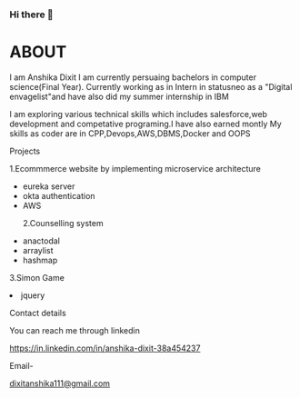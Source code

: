 ### Hi there 👋

# ABOUT
I am Anshika Dixit I am currently persuaing bachelors in computer science(Final Year). Currently working as in Intern in statusneo as a "Digital envagelist"and have also did my summer internship in IBM


I am exploring various technical skills which includes salesforce,web development and competative programing.I have also earned montly 
My skills as coder are in CPP,Devops,AWS,DBMS,Docker and OOPS 


Projects 


1.Ecommmerce website by implementing microservice architecture


<ul>
<li>eureka server</li>
<li>okta authentication</li>
<li>AWS</li>
  
2.Counselling system


<li>anactodal</li>
<li>arraylist</li>
<li>hashmap</li>
</ul>


3.Simon Game 


<li>jquery</li>





Contact details


You can reach me through linkedin 

https://in.linkedin.com/in/anshika-dixit-38a454237


Email-

dixitanshika111@gmail.com



